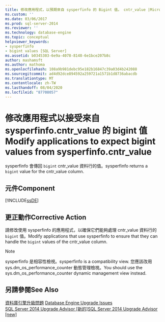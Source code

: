 ```yaml
---
title: 修改應用程式，以預期來自 sysperfinfo 的 Bigint 值。 cntr_value |Microsoft Docs
ms.custom: ''
ms.date: 03/06/2017
ms.prod: sql-server-2014
ms.reviewer: ''
ms.technology: database-engine
ms.topic: conceptual
helpviewer_keywords:
- sysperfinfo
- bigint values [SQL Server]
ms.assetid: b0345303-6e9a-4078-8148-6e1bce207b8c
author: mashamsft
ms.author: mathoma
ms.openlocfilehash: 108a9b981debc95e182b16847c39a03d4b242088
ms.sourcegitcommit: ad4d92dce894592a259721a1571b1d8736abacdb
ms.translationtype: MT
ms.contentlocale: zh-TW
ms.lasthandoff: 08/04/2020
ms.locfileid: "87708057"
---
```

# <a name="modify-applications-to-expect-bigint-values-from-sysperfinfocntr_value"></a><span data-ttu-id="ff835-102">修改應用程式以接受來自 sysperfinfo.cntr_value 的 bigint 值</span><span class="sxs-lookup"><span data-stu-id="ff835-102">Modify applications to expect bigint values from sysperfinfo.cntr_value</span></span>
  <span data-ttu-id="ff835-103">sysperfinfo 會傳回 `bigint` cntr_value 資料行的值。</span><span class="sxs-lookup"><span data-stu-id="ff835-103">sysperfinfo returns a `bigint` value for the cntr_value column.</span></span>  
  
## <a name="component"></a><span data-ttu-id="ff835-104">元件</span><span class="sxs-lookup"><span data-stu-id="ff835-104">Component</span></span>  
 [!INCLUDE[ssDE](../../includes/ssde-md.md)]  
  
## <a name="corrective-action"></a><span data-ttu-id="ff835-105">更正動作</span><span class="sxs-lookup"><span data-stu-id="ff835-105">Corrective Action</span></span>  
 <span data-ttu-id="ff835-106">請修改使用 sysperfinfo 的應用程式，以確保它們能夠處理 cntr_value 資料行的 `bigint` 值。</span><span class="sxs-lookup"><span data-stu-id="ff835-106">Modify applications that use sysperfinfo to ensure that they can handle the `bigint` values of the cntr_value column.</span></span>  
  
> [!NOTE]  
>  <span data-ttu-id="ff835-107">sysperfinfo 是相容性檢視。</span><span class="sxs-lookup"><span data-stu-id="ff835-107">sysperfinfo is a compatibility view.</span></span> <span data-ttu-id="ff835-108">您應該改用 sys.dm_os_performance_counter 動態管理檢視。</span><span class="sxs-lookup"><span data-stu-id="ff835-108">You should use the sys.dm_os_performance_counter dynamic management view instead.</span></span>  
  
## <a name="see-also"></a><span data-ttu-id="ff835-109">另請參閱</span><span class="sxs-lookup"><span data-stu-id="ff835-109">See Also</span></span>  
 <span data-ttu-id="ff835-110">[資料庫引擎升級問題](../../../2014/sql-server/install/database-engine-upgrade-issues.md) </span><span class="sxs-lookup"><span data-stu-id="ff835-110">[Database Engine Upgrade Issues](../../../2014/sql-server/install/database-engine-upgrade-issues.md) </span></span>  
 [<span data-ttu-id="ff835-111">SQL Server 2014 Upgrade Advisor &#91;新的&#93;</span><span class="sxs-lookup"><span data-stu-id="ff835-111">SQL Server 2014 Upgrade Advisor &#91;new&#93;</span></span>](sql-server-2014-upgrade-advisor.md)  
  
  
